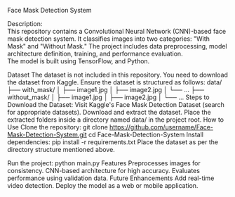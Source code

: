 Face Mask Detection System
                                                                                                                                                                                                                                                                                
Description:                                                                                                                                                                                                         
This repository contains a Convolutional Neural Network (CNN)-based face mask detection system. It classifies images into two categories: "With Mask" and "Without Mask." The project includes data preprocessing, model architecture definition, training, and performance evaluation.                                                                                                                                                 
The model is built using TensorFlow, and Python.

Dataset
The dataset is not included in this repository. You need to download the dataset from Kaggle. Ensure the dataset is structured as follows:
data/
├── with_mask/
│   ├── image1.jpg
│   ├── image2.jpg
│   └── ...
├── without_mask/
│   ├── image1.jpg
│   ├── image2.jpg
│   └── ...
Steps to Download the Dataset:
Visit Kaggle's Face Mask Detection Dataset (search for appropriate datasets).
Download and extract the dataset.
Place the extracted folders inside a directory named data/ in the project root.
How to Use
Clone the repository:
git clone https://github.com/username/Face-Mask-Detection-System.git
cd Face-Mask-Detection-System
Install dependencies:
pip install -r requirements.txt
Place the dataset as per the directory structure mentioned above.

Run the project:
python main.py
Features
Preprocesses images for consistency.
CNN-based architecture for high accuracy.
Evaluates performance using validation data.
Future Enhancements
Add real-time video detection.
Deploy the model as a web or mobile application.

